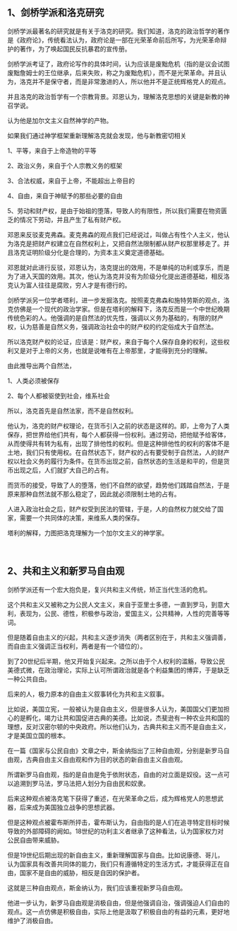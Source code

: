<h2>1、剑桥学派和洛克研究</h2><p data-pid="ZVf-rm91">剑桥学派最著名的研究就是有关于洛克的研究。我们知道，洛克的政治哲学的著作是《政府论》，传统看法认为，政府论是一部在光荣革命前后所写，为光荣革命辩护的著作，为了唤起国民反抗暴君的宣传册。</p><p data-pid="WFBmMUsh">剑桥学派考证了，政府论写作的具体时间，认为应该是废黜危机（指的是议会试图废黜詹姆士的王位继承，后来失败，称之为废黜危机），而不是光荣革命。并且认为，洛克并不是保守者，而是非常激进的人，所以他并不是正统辉格党人的观点。</p><p data-pid="eys5acuW">并且洛克的政治哲学有一个宗教背景。邓恩认为，理解洛克思想的关键是新教的神召学说。</p><p data-pid="Zs7vknhP">认为他是加尔文主义自然神学的产物。</p><p data-pid="9zMvdYM8">如果我们通过神学框架重新理解洛克就会发现，他与新教密切相关</p><p data-pid="2rw_Fm-R">1、平等，来自于上帝造物的平等</p><p data-pid="cjJIXXnA">2、政治义务，来自于个人宗教义务的框架</p><p data-pid="vCcXeeLc">3、合法权威，来自于上帝，不能超出上帝目的</p><p data-pid="__lROVVz">4、自由，来自于神赋予的那些必要的自由</p><p data-pid="u_mAxhEe">5、劳动和财产权，是由于始祖的堕落，导致人的有限性，所以我们需要在物资匮乏的情况下劳动，并且产生了私有财产权。</p><p data-pid="cC6vG9n3">邓恩来反驳麦克弗森。麦克弗森的观点我们已经说过，叫做占有性个人主义，他认为洛克是把财产权建立在自然权利上，又把自然法限制都从财产权那里移走了。并且洛克证明阶级分化是合理的，为资本主义奠定道德基础。</p><p data-pid="Ni3WPbFC">邓恩就对此进行反驳，邓恩认为，洛克提出的效用，不是单纯的功利或享乐，而是为了进入天国的效用。其次，他认为洛克并没有为阶级分化提出道德基础，相反洛克认为富人往往是腐败，穷人才是有德行的。</p><p data-pid="Ce0ranIz">剑桥学派另一位学者塔利，进一步发掘洛克。按照麦克弗森和施特劳斯的观点，洛克仿佛是一个现代的政治学家。但是在塔利的解释下，洛克反而是一个中世纪晚期传统色彩的人。他强调的是自然法的优先性，强调以义务为基础的，有限的财产权，认为慈善是自然义务，强调政治社会中的财产权的约定俗成大于自然法。</p><p data-pid="kRauJa2c">所以洛克财产权的论证，应该是：财产权，来自于每个人保存自身的权利，这些权利又是对于上帝的义务，也就是说唯有在上帝那里，才能得到充分的理解。</p><p data-pid="TRC1qBV2">由此推导出两个自然法，</p><p data-pid="IkEVMtH5">1、人类必须被保存</p><p data-pid="4fieXjH3">2、每个人都被驱使到社会，维系社会</p><p data-pid="ZZWiGgBF">所以，洛克首先是自然法家，而不是自然权利。</p><p data-pid="8NFKU0xd">他认为，洛克的财产权理论，在货币引入之前的状态是这样的。即，上帝为了人类保存，把世界给他们共有，每个人都获得一份权利。通过劳动，把他赋予给客体，从而使得共有转为私有，出现了排他性的权利。但是这种排他性的权利的客体不是土地，我们只有使用权。在自然状态下，财产权的占有要受制于自然法，人的财产权以社会义务的履行为条件。在货币出现之前，自然状态的生活是和平的，但是货币出现之后，人们就扩大自己的占有。</p><p data-pid="QPZ_PTpG">而货币的接受，导致了人的堕落，他们不自然的欲望，趋势他们践踏自然法，于是原来那种自然法就不那么稳定了，因此就必须限制土地的占有。</p><p data-pid="jyA41zQ2">人进入政治社会之后，财产权受到民法的管辖，于是，人的自然权力就交给了国家，需要一个共同体的决策，来维系人类的保存。</p><p data-pid="qV5PChnJ">塔利的解释，力图把洛克理解为一个加尔文主义的神学家。</p><p><br></p><h2>2、共和主义和新罗马自由观</h2><p data-pid="XRJdRh_X">剑桥学派还有一个宏大抱负是，复兴共和主义传统，矫正当代生活的危机。</p><p data-pid="keaz-ytD">这个共和主义又被称之为公民人文主义，来自于亚里士多德，一直到罗马，到意大利，表现为，公民、德性，积极参与政治，爱国主义，公共精神，人性的完善等等词。</p><p data-pid="N4sv04vb">但是随着自由主义的兴起，共和主义逐步消失（两者区别在于，共和主义强调善，而自由主义强调正当权利，两者是有一个错位的）。</p><p data-pid="ZkNVPwZ5">到了20世纪后半期，他又开始复兴起来。之所以由于个人权利的滥觞，导致公民美德式微，在政治理论，实际上认可所谓政治就是各个利益集团的博弈，于是缺乏一种公共自由。</p><p data-pid="qn20h3Cl">后来的人，极力原本的自由主义叙事转化为共和主义叙事。</p><p data-pid="GQ6BBYBq">比如说，美国立宪，一般被认为是自由主义，但是很多人认为，美国国父们更加担心的是孵化，竭力让共和国促进古典的美德。比如说，杰斐逊有一种农业共和国的理想，反对汉密尔顿的中央政府。所以他们认为，古典共和主义而不是自由主义，才是美国立国的根本。</p><p data-pid="7MA3OHn9">在一篇《国家与公民自由》文章之中，斯金纳指出了三种自由观，分别是新罗马自由观，古典自由主义自由观和作为目的状态的新自由主义自由观。</p><p data-pid="4zdQ7SCW">所谓新罗马自由观，指的是自由是免于依附状态，自由的对立面是奴役。这一点可以追溯到罗马法，罗马法把人划分为自由民和奴隶。</p><p data-pid="tsr2uu43">后来这种观点被洛克笔下获得了重述，在光荣革命之后，成为辉格党人的思想武器，后来成为美国独立战争的思想武器。</p><p data-pid="ONjlCIpS">但是这种观点被霍布斯所抨击，霍布斯认为，自由指的是人们在追寻特定目标时候导致的外部障碍的阙如。18世纪的功利主义者继承了这种看法，认为国家权力对公民自由带来威胁。</p><p data-pid="Hofl4-D5">但是19世纪后期出现的新自由主义，重新理解国家与自由。比如说康德、哥儿，认为国家具有改善共同体的能力，我们只有遵循特定的生活方式，才能获得正在自由，国家不是自由的威胁，相反是自因的保护者。</p><p data-pid="cgtIwsa2">这就是三种自由观点，斯金纳认为，我们应该重视新罗马自由观。</p><p data-pid="4AM_RXYG">他进一步认为，新罗马自由观是消极自由，但是他强调自治，强调强迫人们自由的观点。这一点仿佛是积极自由，实际上他是汲取了积极自由的有益的元素，更好地维护了消极自由。</p><p></p><p></p>